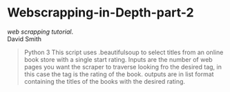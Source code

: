 # Webscrapping-in-Depth-part-2
_web scrapping tutorial_.   
David Smith 
>Python 3
>This script uses .beautifulsoup to select titles from an online book store with a single start rating. 
>Inputs are the number of web pages you want the scraper to traverse looking fro the desired tag, in this case the tag is the rating of the book. 
>outputs are in list format containing the titles of the books with the desired rating. 
